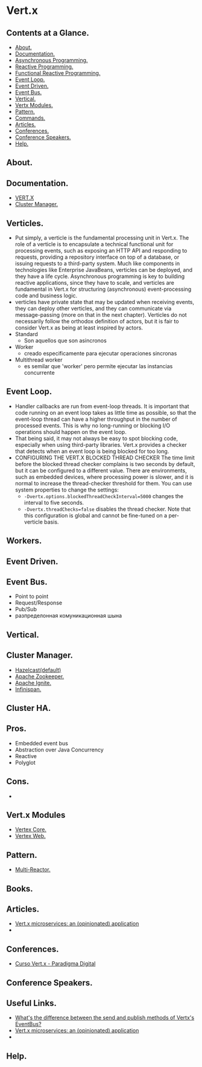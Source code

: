 # Vert.x





## Contents at a Glance.
* [About.](#about)
* [Documentation.](#documentation)
* [Asynchronous Programming.](https://github.com/descriptions-of-it-technologies/asynchronous-programming)
* [Reactive Programming.](https://github.com/descriptions-of-it-technologies/reactive-programming)
* [Functional Reactive Programming.](https://github.com/descriptions-of-it-technologies/functional-reactive-programming)  
* [Event Loop.](#event-loop) 
* [Event Driven.](#event-driven)
* [Event Bus.](#event-bus)
* [Vertical.](#vertical)
* [Vertx Modules.]()
* [Pattern.](#pattern)
* [Commands.](#commands)
* [Articles.](#articles)
* [Conferences.](#conferences)
* [Conference Speakers.](#conference-speakers)
* [Help.](#help)





## About.





## Documentation.
* [VERT.X](https://vertx.io/)
* [Cluster Manager.](https://vertx.io/docs/vertx-hazelcast/java/)



## Verticles.
* Put simply, a verticle is the fundamental processing unit in Vert.x. The role of a verticle is to encapsulate a 
  technical functional unit for processing events, such as exposing an HTTP API and responding to requests, providing 
  a repository interface on top of a database, or issuing requests to a third-party system. Much like components in 
  technologies like Enterprise JavaBeans, verticles can be deployed, and they have a life cycle.
  Asynchronous programming is key to building reactive applications, since they have to scale, and verticles are 
  fundamental in Vert.x for structuring (asynchronous) event-processing code and business logic.
* verticles have private state that may be updated when receiving events, they can deploy other verticles, and they 
  can communicate via message-passing (more on that in the next chapter). Verticles do not necessarily follow the orthodox 
  definition of actors, but it is fair to consider Vert.x as being at least inspired by actors.
* Standard
  * Son aquellos que son asincronos
* Worker
  * creado especificamente para ejecutar operaciones sincronas
* Multithread worker
  * es semilar que 'worker' pero permite ejecutar las instancias concurrente





## Event Loop. 
* Handler callbacks are run from event-loop threads. It is important that code running on an event loop takes as little 
  time as possible, so that the event-loop thread can have a higher throughput in the number of processed events. 
  This is why no long-running or blocking I/O operations should happen on the event loop.
* That being said, it may not always be easy to spot blocking code, especially when using third-party libraries. 
  Vert.x provides a checker that detects when an event loop is being blocked for too long.
* CONFIGURING THE VERT.X BLOCKED THREAD CHECKER
  The time limit before the blocked thread checker complains is two seconds by default, but it can be configured to a 
  different value. There are environments, such as embedded devices, where processing power is slower, and it is normal 
  to increase the thread-checker threshold for them.
  You can use system properties to change the settings:
    * `-Dvertx.options.blockedThreadCheckInterval=5000` changes the interval to five seconds.
    * `-Dvertx.threadChecks=false` disables the thread checker.
  Note that this configuration is global and cannot be fine-tuned on a per-verticle basis.


## Workers. 





## Event Driven. 





## Event Bus.
* Point to point
* Request/Response 
* Pub/Sub
* разпределонная комуникационная шына





## Vertical. 





## Cluster Manager.
* [Hazelcast(default)](https://github.com/descriptions-of-it-technologies/hazelcast)
* [Apache Zookeeper.](https://github.com/descriptions-of-it-technologies/zookeeper)
* [Apache Ignite.](https://github.com/descriptions-of-it-technologies/apache-ignite)
* [Infinispan.](https://github.com/descriptions-of-it-technologies/infinispan)





## Cluster HA.





## Pros.
* Embedded event bus
* Abstraction over Java Concurrency
* Reactive
* Polyglot





## Cons.
* 





## Vert.x Modules
* [Vertex Core.](vertx-core.md)
* [Vertex Web.](vertx-web.md)





## Pattern.
* [Multi-Reactor.](https://www.google.com/search?q=multi+reactor+pattern&oq=pattern+multi-re&aqs=chrome.1.69i57j0.14644j0j7&sourceid=chrome&ie=UTF-8)





## Books.





## Articles.
* [Vert.x microservices: an (opinionated) application](https://medium.com/@victorgil_91367/vert-x-microservices-an-opinionated-application-56e44c0b45b4)
* []()




## Conferences.
* [Curso Vert.x - Paradigma Digital](https://www.youtube.com/playlist?list=PL2yjEVbRSX7WuD06zFOXmW_o2CPvCrf7t)





## Conference Speakers.





## Useful Links.
* [What's the difference between the send and publish methods of Vertx's EventBus?](https://stackoverflow.com/questions/56715200/whats-the-difference-between-the-send-and-publish-methods-of-vertxs-eventbus)
* [Vert.x microservices: an (opinionated) application](https://medium.com/@victorgil_91367/vert-x-microservices-an-opinionated-application-56e44c0b45b4)
* []()





## Help.
